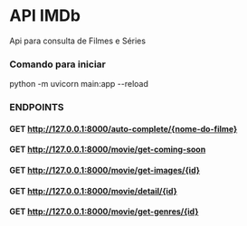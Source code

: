 
# API IMDb

Api para consulta de Filmes e Séries

### Comando para iniciar
python -m uvicorn main:app --reload

### ENDPOINTS 
#### GET http://127.0.0.1:8000/auto-complete/{nome-do-filme}
#### GET http://127.0.0.1:8000/movie/get-coming-soon
#### GET http://127.0.0.1:8000/movie/get-images/{id}
#### GET http://127.0.0.1:8000/movie/detail/{id}
#### GET http://127.0.0.1:8000/movie/get-genres/{id}